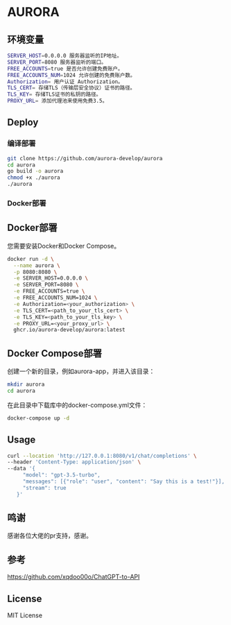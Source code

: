 # AURORA

## 环境变量
```bash
SERVER_HOST=0.0.0.0 服务器监听的IP地址。
SERVER_PORT=8080 服务器监听的端口。
FREE_ACCOUNTS=true 是否允许创建免费账户。
FREE_ACCOUNTS_NUM=1024 允许创建的免费账户数。
Authorization= 用户认证 Authorization。
TLS_CERT= 存储TLS（传输层安全协议）证书的路径。
TLS_KEY= 存储TLS证书的私钥的路径。
PROXY_URL= 添加代理池来使用免费3.5。

```

## Deploy


### 编译部署

```bash
git clone https://github.com/aurora-develop/aurora
cd aurora
go build -o aurora
chmod +x ./aurora
./aurora
```

### Docker部署
## Docker部署
您需要安装Docker和Docker Compose。

```bash
docker run -d \
  --name aurora \
  -p 8080:8080 \
  -e SERVER_HOST=0.0.0.0 \
  -e SERVER_PORT=8080 \
  -e FREE_ACCOUNTS=true \
  -e FREE_ACCOUNTS_NUM=1024 \
  -e Authorization=<your_authorization> \
  -e TLS_CERT=<path_to_your_tls_cert> \
  -e TLS_KEY=<path_to_your_tls_key> \
  -e PROXY_URL=<your_proxy_url> \
  ghcr.io/aurora-develop/aurora:latest
```

## Docker Compose部署
创建一个新的目录，例如aurora-app，并进入该目录：
```bash
mkdir aurora
cd aurora
```
在此目录中下载库中的docker-compose.yml文件：

```bash
docker-compose up -d
```

## Usage

```bash
curl --location 'http://127.0.0.1:8080/v1/chat/completions' \
--header 'Content-Type: application/json' \
--data '{
     "model": "gpt-3.5-turbo",
     "messages": [{"role": "user", "content": "Say this is a test!"}],
     "stream": true
   }'
```

## 鸣谢

感谢各位大佬的pr支持，感谢。

## 参考

https://github.com/xqdoo00o/ChatGPT-to-API

## License

MIT License
